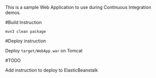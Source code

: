 This is a sample Web Application to use during Continuous Integration demos.

#Build Instruction

```
mvn3 clean package
```



#Deploy instruction



Deploy ```target/WebApp.war``` on Tomcat
 
#TODO
 
Add instruction to deploy to ElasticBeanstalk
